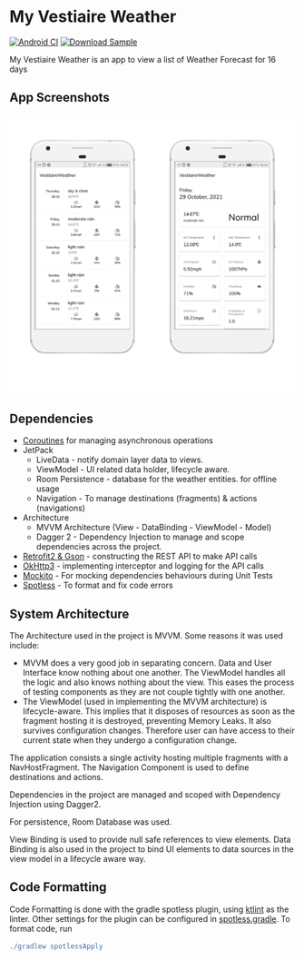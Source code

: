 # My Vestiaire Weather
[![Android CI](https://github.com/efguydan/VestiaireWeather/actions/workflows/android.yml/badge.svg)](https://github.com/efguydan/VestiaireWeather/actions/workflows/android.yml)
[![Download Sample](https://img.shields.io/badge/Download-v1.0.0-blue.svg)](https://github.com/efguydan/VestiaireWeather/raw/master/showcase/VestiaireWeather-1.0.0.apk)

My Vestiaire Weather is an app to view a list of Weather Forecast for 16 days

## App Screenshots
![Showcase](https://raw.githubusercontent.com/efguydan/VestiaireWeather/master/showcase/showcase.png)

## Dependencies
- [Coroutines](https://github.com/Kotlin/kotlinx.coroutines) for managing asynchronous operations
- JetPack
    - LiveData - notify domain layer data to views.
    - ViewModel - UI related data holder, lifecycle aware.
    - Room Persistence - database for the weather entities. for offline usage
    - Navigation - To manage destinations (fragments) & actions (navigations) 
- Architecture
    - MVVM Architecture (View - DataBinding - ViewModel - Model)
    - Dagger 2 - Dependency Injection to manage and scope dependencies across the project.
- [Retrofit2 & Gson](https://github.com/square/retrofit) - constructing the REST API to make API calls
- [OkHttp3](https://github.com/square/okhttp) - implementing interceptor and logging for the API calls
- [Mockito](https://github.com/mockito/mockito-kotlin) - For mocking dependencies behaviours during Unit Tests
- [Spotless](https://github.com/mockito/mockito-kotlin) - To format and fix code errors

## System Architecture

The Architecture used in the project is MVVM. Some reasons it was used include:
- MVVM does a very good job in separating concern. Data and User Interface know nothing about one another. The ViewModel handles all the logic and also
  knows nothing about the view. This eases the process of testing components as they are not couple tightly with one another.
- The ViewModel (used in implementing the MVVM architecture) is lifecycle-aware. This implies that it disposes of resources as soon as the fragment hosting
  it is destroyed, preventing Memory Leaks. It also survives configuration changes. Therefore user can have access to their current state when they undergo
  a configuration change.
  
The application consists a single activity hosting multiple fragments with a NavHostFragment. The Navigation Component is used to define destinations and actions.

Dependencies in the project are managed and scoped with Dependency Injection using Dagger2.

For persistence, Room Database was used.

View Binding is used to provide null safe references to view elements. Data Binding is also used in the project to bind UI elements to data sources in the 
view model in a lifecycle aware way.

## Code Formatting

Code Formatting is done with the gradle spotless plugin, using [ktlint](https://github.com/pinterest/ktlint) as the linter. Other settings for the plugin can be configured in [spotless.gradle](spotless.gradle).
To format code, run

```gradle
./gradlew spotlessApply
```
